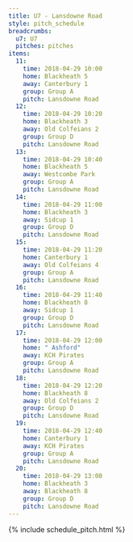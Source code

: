 ```yaml
---
title: U7 - Lansdowne Road
style: pitch_schedule
breadcrumbs:
  u7: U7
  pitches: pitches
items:
  11:
    time: 2018-04-29 10:00
    home: Blackheath 5
    away: Canterbury 1
    group: Group A
    pitch: Lansdowne Road
  12:
    time: 2018-04-29 10:20
    home: Blackheath 3
    away: Old Colfeians 2
    group: Group D
    pitch: Lansdowne Road
  13:
    time: 2018-04-29 10:40
    home: Blackheath 5
    away: Westcombe Park
    group: Group A
    pitch: Lansdowne Road
  14:
    time: 2018-04-29 11:00
    home: Blackheath 3
    away: Sidcup 1
    group: Group D
    pitch: Lansdowne Road
  15:
    time: 2018-04-29 11:20
    home: Canterbury 1
    away: Old Colfeians 4
    group: Group A
    pitch: Lansdowne Road
  16:
    time: 2018-04-29 11:40
    home: Blackheath 8
    away: Sidcup 1
    group: Group D
    pitch: Lansdowne Road
  17:
    time: 2018-04-29 12:00
    home: " Ashford"
    away: KCH Pirates
    group: Group A
    pitch: Lansdowne Road
  18:
    time: 2018-04-29 12:20
    home: Blackheath 8
    away: Old Colfeians 2
    group: Group D
    pitch: Lansdowne Road
  19:
    time: 2018-04-29 12:40
    home: Canterbury 1
    away: KCH Pirates
    group: Group A
    pitch: Lansdowne Road
  20:
    time: 2018-04-29 13:00
    home: Blackheath 3
    away: Blackheath 8
    group: Group D
    pitch: Lansdowne Road
---
```


{% include schedule_pitch.html %}
